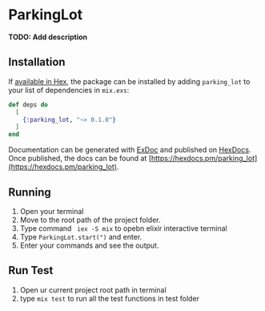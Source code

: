 # ParkingLot

**TODO: Add description**

## Installation

If [available in Hex](https://hex.pm/docs/publish), the package can be installed
by adding `parking_lot` to your list of dependencies in `mix.exs`:

```elixir
def deps do
  [
    {:parking_lot, "~> 0.1.0"}
  ]
end
```

Documentation can be generated with [ExDoc](https://github.com/elixir-lang/ex_doc)
and published on [HexDocs](https://hexdocs.pm). Once published, the docs can
be found at [https://hexdocs.pm/parking_lot](https://hexdocs.pm/parking_lot).

## Running

1. Open your terminal
2. Move to the root path of the project folder.
3. Type command ` iex -S mix` to opebn elixir interactive terminal
4. Type `ParkingLot.start(")` and enter.
5. Enter your commands and see the output.

## Run Test

1. Open ur current project root path in terminal
2. type `mix test` to run all the test functions in test folder